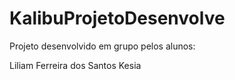 # KalibuProjetoDesenvolve
Projeto desenvolvido em grupo pelos alunos:

Liliam Ferreira dos Santos
Kesia
